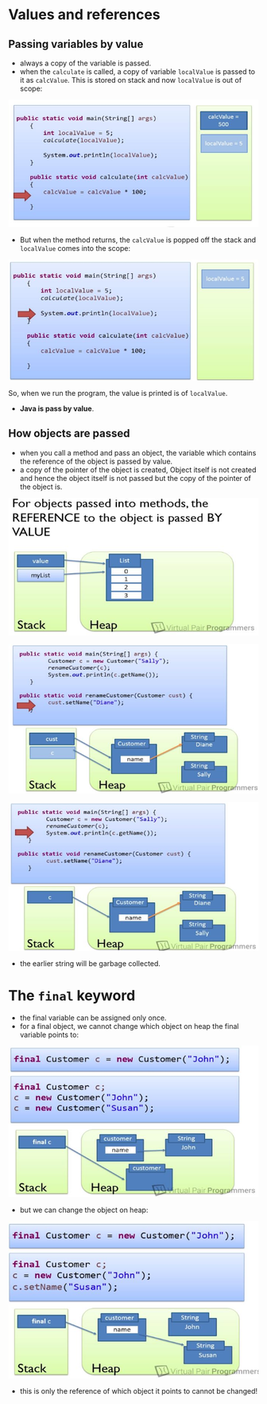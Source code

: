 # Values and references

## Passing variables by value

- always a copy of the variable is passed.
- when the `calculate` is called, a copy of variable `localValue` is passed to it as `calcValue`. This is stored on stack and now `localValue` is out of scope:

![IMG1][IMG1]

- But when the method returns, the `calcValue` is popped off the stack and `localValue` comes into the scope:

![IMG2][IMG2]

So, when we run the program, the value is printed is of `localValue`.

- **Java is pass by value**.

## How objects are passed

- when you call a method and pass an object, the variable which contains the reference of the object is passed by value.
- a copy of the pointer of the object is created, Object itself is not created and hence the object itself is not passed but the copy of the pointer of the object is.

![IMG3][IMG3]

![IMG4][IMG4]

![IMG5][IMG5]

- the earlier string will be garbage collected.

# The `final` keyword

- the final variable can be assigned only once.
- for a final object, we cannot change which object on heap the final variable points to:

![IMG6][IMG6]

- but we can change the object on heap:

![IMG7][IMG7]

- this is only the reference of which object it points to cannot be changed!

[IMG1]: <https://github.com/penguinmishra/images_repo/blob/master/Java/pass_by_value_1.JPG>
[IMG2]: <https://github.com/penguinmishra/images_repo/blob/master/Java/pass_by_value_2.JPG>
[IMG3]: <https://github.com/penguinmishra/images_repo/blob/master/Java/how_objects_are_passed_1.JPG>
[IMG4]: <https://github.com/penguinmishra/images_repo/blob/master/Java/how_objects_are_passed_2.JPG>
[IMG5]: <https://github.com/penguinmishra/images_repo/blob/master/Java/how_objects_are_passed_3.JPG>
[IMG6]: <https://github.com/penguinmishra/images_repo/blob/master/Java/final_variable_1.JPG>
[IMG7]: <https://github.com/penguinmishra/images_repo/blob/master/Java/final_variable_2.JPG>
